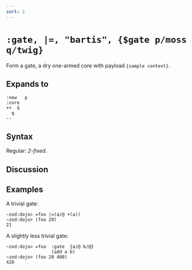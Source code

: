 ```yaml
---
sort: 2
---
```


# `:gate, |=, "bartis", {$gate p/moss q/twig}`

Form a gate, a dry one-armed core with payload `{sample context}`.

## Expands to

```
:new   p
:core
++  $
  q
--
```

## Syntax

Regular: *2-fixed*.

## Discussion

## Examples

A trivial gate:

```
~zod:dojo> =foo |=(a/@ +(a))
~zod:dojo> (foo 20)
21
```

A slightly less trivial gate:

```
~zod:dojo> =foo  :gate  {a/@ b/@}
                 (add a b)
~zod:dojo> (foo 20 400)
420
```
